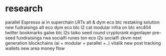 # research
parallel
Espresso
ai in superchain 
LRTs
alt & dym eco
btc restaking solution
new fudraisings
alt eco
dym eco
btc l2 cat
modular infra on btc
erc404
twitter bookmarks
galxe
btc l2s
taiko
seed round cryptorank
eigenlayer
pre-seed fundraisings
rwa 
socialfi
runes
ton eco
l2s socialfi
zkvm
next generation blockchains (ai + modular + parallel +..)
vitalik new post
tracking wallets
new area money flow
